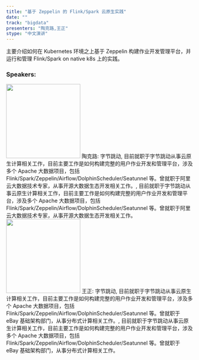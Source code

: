 ```yaml
---
title: "基于 Zeppelin 的 Flink/Spark 云原生实践"
date: "" 
track: "bigdata"
presenters: "陶克路,王正"
stype: "中文演讲"
---
```

主要介绍如何在 Kubernetes 环境之上基于 Zeppelin 构建作业开发管理平台，并运行和管理 Flink/Spark on native k8s 上的实践。
 ### Speakers: 
 <img src="images/speaker/1068.png" width="200" />
 陶克路: 字节跳动, 目前就职于字节跳动从事云原生计算相关工作，目前主要工作是如何构建完整的用户作业开发和管理平台，涉及多个 Apache 大数据项目，包括 Flink/Spark/Zeppelin/Airflow/DolphinScheduler/Seatunnel 等。曾就职于阿里云大数据技术专家，从事开源大数据生态开发相关工作。, 目前就职于字节跳动从事云原生计算相关工作，目前主要工作是如何构建完整的用户作业开发和管理平台，涉及多个 Apache 大数据项目，包括 Flink/Spark/Zeppelin/Airflow/DolphinScheduler/Seatunnel 等。曾就职于阿里云大数据技术专家，从事开源大数据生态开发相关工作。
 <img src="images/speaker/1068_2.png" width="200" />
 王正: 字节跳动, 目前就职于字节跳动从事云原生计算相关工作，目前主要工作是如何构建完整的用户作业开发和管理平台，涉及多个 Apache 大数据项目，包括 Flink/Spark/Zeppelin/Airflow/DolphinScheduler/Seatunnel 等。曾就职于 eBay 基础架构部门，从事分布式计算相关工作。, 目前就职于字节跳动从事云原生计算相关工作，目前主要工作是如何构建完整的用户作业开发和管理平台，涉及多个 Apache 大数据项目，包括 Flink/Spark/Zeppelin/Airflow/DolphinScheduler/Seatunnel 等。曾就职于 eBay 基础架构部门，从事分布式计算相关工作。
 